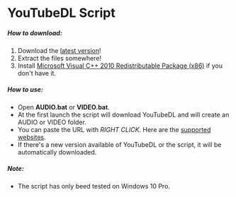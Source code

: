 # YouTubeDL Script

##### How to download:
1) Download the [latest version](https://github.com/Xelofan/youtubedl-script/releases/latest)!
2) Extract the files somewhere!
3) Install [Microsoft Visual C++ 2010 Redistributable Package (x86)](https://www.microsoft.com/en-US/download/details.aspx?id=5555) if you don't have it.

##### How to use:
- Open **AUDIO.bat** or **VIDEO.bat**.
- At the first launch the script will download YouTubeDL and will create an AUDIO or VIDEO folder.
- You can paste the URL with *RIGHT CLICK*. Here are the [supported websites](https://ytdl-org.github.io/youtube-dl/supportedsites.html).
- If there's a new version available of YouTubeDL or the script, it will be automatically downloaded.

##### Note:
- The script has only beed tested on Windows 10 Pro.